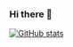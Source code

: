 ### Hi there 👋

[![GitHub stats](https://github-readme-stats.vercel.app/api?username=CengizhanParlak?count_private=true)]()

